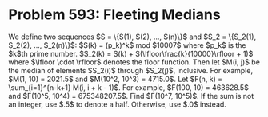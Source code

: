 # Problem 593: Fleeting Medians
We define two sequences \$S = \\{S(1), S(2), ..., S(n)\\}\$ and \$S\_2 =
\\{S\_2(1), S\_2(2), ..., S\_2(n)\\}\$: \$S(k) = (p\_k)\^k\$ mod
\$10007\$ where \$p\_k\$ is the \$k\$th prime number. \$S\_2(k) = S(k) +
S(\\lfloor\\frac{k}{10000}\\rfloor + 1)\$ where \$\\lfloor \\cdot
\\rfloor\$ denotes the floor function. Then let \$M(i, j)\$ be the
median of elements \$S\_2(i)\$ through \$S\_2(j)\$, inclusive. For
example, \$M(1, 10) = 2021.5\$ and \$M(10\^2, 10\^3) = 4715.0\$. Let
\$F(n, k) = \\sum\_{i=1}\^{n-k+1} M(i, i + k - 1)\$. For example,
\$F(100, 10) = 463628.5\$ and \$F(10\^5, 10\^4) = 675348207.5\$. Find
\$F(10\^7, 10\^5)\$. If the sum is not an integer, use \$.5\$ to denote
a half. Otherwise, use \$.0\$ instead.
